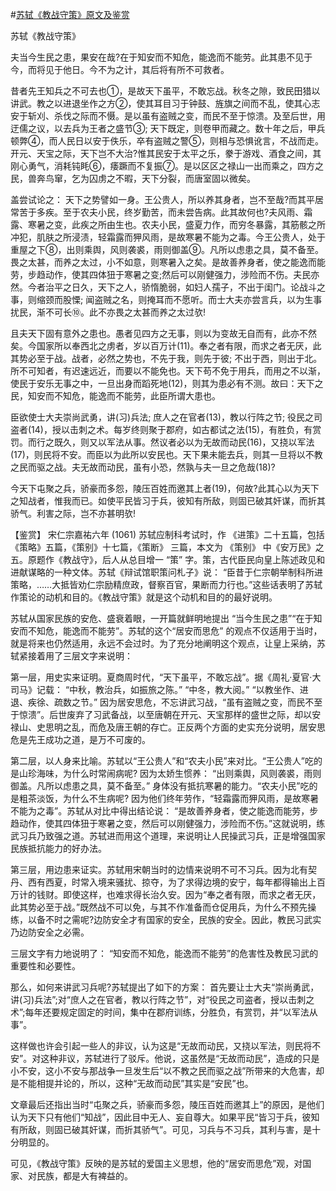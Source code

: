 #[苏轼《教战守策》原文及鉴赏](https://www.vrrw.net/wx/10220.html)

苏轼《教战守策》

夫当今生民之患，果安在哉?在于知安而不知危，能逸而不能劳。此其患不见于今，而将见于他日。今不为之计，其后将有所不可救者。

昔者先王知兵之不可去也①，是故天下虽平，不敢忘战。秋冬之隙，致民田猎以讲武。教之以进退坐作之方②，使其耳目习于钟鼓、旌旗之间而不乱，使其心志安于斩刈、杀伐之际而不慑。是以虽有盗贼之变，而民不至于惊溃。及至后世，用迂儒之议，以去兵为王者之盛节③; 天下既定，则卷甲而藏之。数十年之后，甲兵顿弊④，而人民日以安于佚乐，卒有盗贼之警⑤，则相与恐惧讹言，不战而走。开元、天宝之际，天下岂不大治?惟其民安于太平之乐，豢于游戏、酒食之间，其刚心勇气，消耗钝眊⑥，痿蹶而不复振⑦。是以区区之禄山一出而乘之，四方之民，兽奔鸟窜，乞为囚虏之不暇，天下分裂，而唐室固以微矣。

盖尝试论之： 天下之势譬如一身。王公贵人，所以养其身者，岂不至哉?而其平居常苦于多疾。至于农夫小民，终岁勤苦，而未尝告病。此其故何也?夫风雨、霜露、寒暑之变，此疾之所由生也。农夫小民，盛夏力作，而穷冬暴露，其筋骸之所冲犯，肌肤之所浸渍，轻霜露而狎风雨，是故寒暑不能为之毒。今王公贵人，处于重屋之下⑧，出则乘舆，风则袭裘，雨则御盖⑨。凡所以虑患之具，莫不备至。畏之太甚，而养之太过，小不如意，则寒暑入之矣。是故善养身者，使之能逸而能劳，步趋动作，使其四体狃于寒暑之变;然后可以刚健强力，涉险而不伤。夫民亦然。今者治平之日久，天下之人，骄惰脆弱，如妇人孺子，不出于闺门。论战斗之事，则缩颈而股慄; 闻盗贼之名，则掩耳而不愿听。而士大夫亦尝言兵，以为生事扰民，渐不可长⑩。此不亦畏之太甚而养之太过欤!

且夫天下固有意外之患也。愚者见四方之无事，则以为变故无自而有，此亦不然矣。今国家所以奉西北之虏者，岁以百万计(11)。奉之者有限，而求之者无厌，此其势必至于战。战者，必然之势也，不先于我，则先于彼; 不出于西，则出于北。所不可知者，有迟速远近，而要以不能免也。天下苟不免于用兵，而用之不以渐，使民于安乐无事之中，一旦出身而蹈死地(12)，则其为患必有不测。故曰：天下之民，知安而不知危，能逸而不能劳，此臣所谓大患也。

臣欲使士大夫崇尚武勇，讲(习)兵法; 庶人之在官者(13)，教以行阵之节; 役民之司盗者(14)，授以击刺之术。每岁终则聚于郡府，如古都试之法(15)，有胜负，有赏罚。而行之既久，则又以军法从事。然议者必以为无故而动民(16)，又挠以军法(17)，则民将不安。而臣以为此所以安民也。天下果未能去兵，则其一旦将以不教之民而驱之战。夫无故而动民，虽有小恐，然孰与夫一旦之危哉(18)?

今天下屯聚之兵，骄豪而多怨，陵压百姓而邀其上者(19)，何故?此其心以为天下之知战者，惟我而已。如使平民皆习于兵，彼知有所敌，则固已破其奸谋，而折其骄气。利害之际，岂不亦甚明欤!



【鉴赏】 宋仁宗嘉祐六年 (1061) 苏轼应制科考试时，作 《进策》二十五篇，包括《策略》五篇，《策别》十七篇，《策断》 三篇，本文为 《策别》 中《安万民》之五。原题作《教战守》，后人从总目增一 “策” 字。策，古代臣民向皇上陈述政见和进献谋略的一种文体。苏轼《辩试馆职策问札子》说： “臣昔于仁宗朝举制科所进策略，……大抵皆劝仁宗励精庶政，督察百官，果断而力行也。”这些话表明了苏轼作策论的动机和目的。《教战守策》就是这个动机和目的的最好说明。

苏轼从国家民族的安危、盛衰着眼，一开篇就鲜明地提出 “当今生民之患”“在于知安而不知危，能逸而不能劳”。苏轼的这个“居安而思危” 的观点不仅适用于当时，就是将来也仍然适用，永远不会过时。为了充分地阐明这个观点，让皇上采纳，苏轼紧接着用了三层文字来说明：

第一层，用史实来证明。夏商周时代，“天下虽平，不敢忘战”。据《周礼·夏官·大司马》记载： “中秋，教治兵，如振旅之陈。” “中冬，教大阅。” “以教坐作、进退、疾徐、疏数之节。” 因为居安思危，不忘讲武习战，“虽有盗贼之变，而民不至于惊溃”。后世废弃了习武备战，以至唐朝在开元、天宝那样的盛世之际，却以安禄山、史思明之乱，而危及唐王朝的存亡。正反两个方面的史实充分说明，居安思危是先王成功之道，是万不可废的。

第二层，以人身来比喻。苏轼以“王公贵人”和“农夫小民”来对比。“王公贵人”吃的是山珍海味，为什么时常闹病呢? 因为太娇生惯养： “出则乘舆，风则袭裘，雨则御盖。凡所以虑患之具，莫不备至。” 身体没有抵抗寒暑的能力。“农夫小民”吃的是粗茶淡饭，为什么不生病呢? 因为他们终年劳作，“轻霜露而狎风雨，是故寒暑不能为之毒”。苏轼从对比中得出结论说： “是故善养身者，使之能逸而能劳，步趋动作，使其四体狃于寒暑之变，然后可以刚健强力，涉险而不伤。”这就说明，练武习兵乃致强之道。苏轼进而用这个道理，来说明让人民操武习兵，正是增强国家民族抵抗能力的好办法。

第三层，用边患来证实。苏轼用宋朝当时的边情来说明不可不习兵。因为北有契丹、西有西夏，时常入境来骚扰、掠夺，为了求得边境的安宁，每年都得输出上百万计的钱财。即使这样，也难求得长治久安。因为“奉之者有限，而求之者无厌，此其势必至于战。”既然战不可以免，与其不作准备而仓促用兵，为什么不预先操练，以备不时之需呢?边防安全才有国家的安全，民族的安全。因此，教民习武实乃边防安全之必需。

三层文字有力地说明了： “知安而不知危，能逸而不能劳”的危害性及教民习武的重要性和必要性。

那么，如何来讲武习兵呢?苏轼提出了如下的方案： 首先要让士大夫“崇尚勇武，讲(习)兵法”;对“庶人之在官者，教以行阵之节”，对“役民之司盗者，授以击刺之术”;每年还要规定固定的时间，集中在郡府训练，分胜负，有赏罚，并“以军法从事”。

这样做也许会引起一些人的非议，认为这是“无故而动民，又挠以军法，则民将不安”。对这种非议，苏轼进行了驳斥。他说，这虽然是“无故而动民”，造成的只是小不安，这小不安与那战争一旦发生后“以不教之民而驱之战”所带来的大危害，却是不能相提并论的，所以，这种“无故而动民”其实是“安民”也。

文章最后还指出当时“屯聚之兵，骄豪而多怨，陵压百姓而邀其上”的原因，是他们认为天下只有他们“知战”，因此目中无人、妄自尊大。如果平民“皆习于兵，彼知有所敌，则固已破其奸谋，而折其骄气”。可见，习兵与不习兵，其利与害，是十分明显的。

可见，《教战守策》反映的是苏轼的爱国主义思想，他的“居安而思危”观，对国家、对民族，都是大有裨益的。

